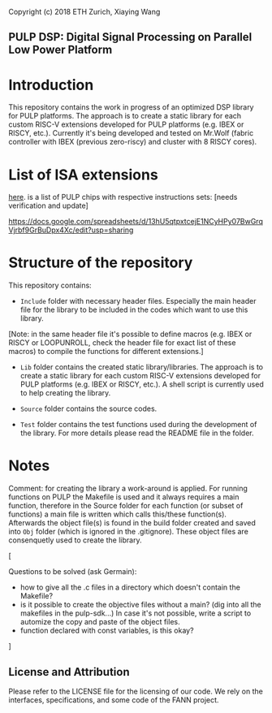 Copyright (c) 2018 ETH Zurich, Xiaying Wang

## PULP DSP: Digital Signal Processing on Parallel Low Power Platform

# Introduction

This repository contains the work in progress of an optimized DSP library for PULP platforms. The approach is to create a static library for each custom RISC-V extensions developed for PULP platforms (e.g. IBEX or RISCY, etc.). Currently it's being developed and tested on Mr.Wolf (fabric controller with IBEX (previous zero-riscy) and cluster with 8 RISCY cores).

# List of ISA extensions

[here](https://docs.google.com/spreadsheets/d/13hU5qtpxtcejE1NCyHPy07BwGrqVjrbf9GrBuDpx4Xc/edit?usp=sharing). is a list of PULP chips with respective instructions sets: [needs verification and update]

https://docs.google.com/spreadsheets/d/13hU5qtpxtcejE1NCyHPy07BwGrqVjrbf9GrBuDpx4Xc/edit?usp=sharing

# Structure of the repository

This repository contains:

- `Include` folder with necessary header files. Especially the main header file for the library to be included in the codes which want to use this library.

[Note: in the same header file it's possible to define macros (e.g. IBEX or RISCY or LOOPUNROLL, check the header file for exact list of these macros) to compile the functions for different extensions.]

- `Lib` folder contains the created static library/libraries. The approach is to create a static library for each custom RISC-V extensions developed for PULP platforms (e.g. IBEX or RISCY, etc.). A shell script is currently used to help creating the library.

- `Source` folder contains the source codes.

- `Test` folder contains the test functions used during the development of the library. For more details please read the README file in the folder.

# Notes

Comment: for creating the library a work-around is applied. For running functions on PULP the Makefile is used and it always requires a main function, therefore in the Source folder for each function (or subset of functions) a main file is written which calls this/these function(s). Afterwards the object file(s) is found in the build folder created and saved into `Obj` folder (which is ignored in the .gitignore). These object files are consenquetly used to create the library.

[

Questions to be solved (ask Germain):

- how to give all the .c files in a directory which doesn't contain the Makefile?
- is it possible to create the objective files without a main? (dig into all the makefiles in the pulp-sdk...) In case it's not possible, write a script to automize the copy and paste of the object files.
- function declared with const variables, is this okay?

]


## License and Attribution
Please refer to the LICENSE file for the licensing of our code. 
We rely on the interfaces, specifications, and some code of the FANN project. 

